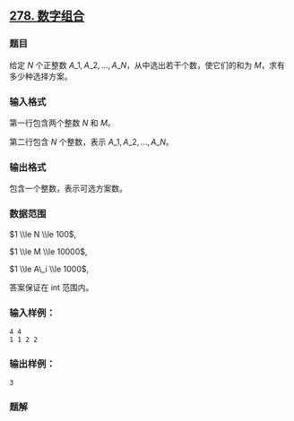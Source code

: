 ## [278\. 数字组合](https://www.acwing.com/problem/content/280/)

### 题目

给定 $N$ 个正整数 $A\_1,A\_2,…,A\_N$，从中选出若干个数，使它们的和为 $M$，求有多少种选择方案。

### 输入格式

第一行包含两个整数 $N$ 和 $M$。

第二行包含 $N$ 个整数，表示 $A\_1,A\_2,…,A\_N$。

### 输出格式

包含一个整数，表示可选方案数。

### 数据范围

$1 \\le N \\le 100$,

$1 \\le M \\le 10000$,

$1 \\le A\_i \\le 1000$,

答案保证在 int 范围内。

### 输入样例：

```
4 4
1 1 2 2
```

### 输出样例：

```
3
```

### 题解

